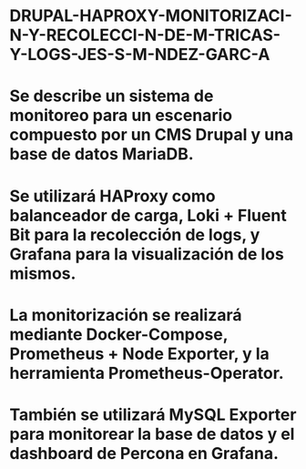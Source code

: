 # DRUPAL-HAPROXY-MONITORIZACI-N-Y-RECOLECCI-N-DE-M-TRICAS-Y-LOGS-JES-S-M-NDEZ-GARC-A
# Se describe un sistema de monitoreo para un escenario compuesto por un CMS Drupal y una base de datos MariaDB.
#  Se utilizará HAProxy como balanceador de carga, Loki + Fluent Bit para la recolección de logs, y Grafana para la visualización de los mismos. 
#    La monitorización se realizará mediante Docker-Compose, Prometheus + Node Exporter, y la herramienta Prometheus-Operator.
#      También se utilizará MySQL Exporter para monitorear la base de datos y el dashboard de Percona en Grafana.
